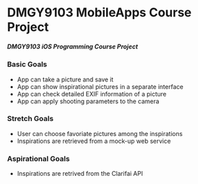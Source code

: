 # DMGY9103 MobileApps Course Project
##### DMGY9103 iOS Programming Course Project

### Basic Goals
* App can take a picture and save it
* App can show inspirational pictures in a separate interface
* App can check detailed EXIF information of a picture
* App can apply shooting parameters to the camera

### Stretch Goals
* User can choose favoriate pictures among the inspirations
* Inspirations are retrieved from a mock-up web service

### Aspirational Goals
* Inspirations are retrived from the Clarifai API
